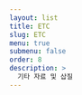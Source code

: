 ```yaml
---
layout: list
title: ETC
slug: ETC
menu: true
submenu: false
order: 8
description: >
  기타 자료 및 삽질
---
```

